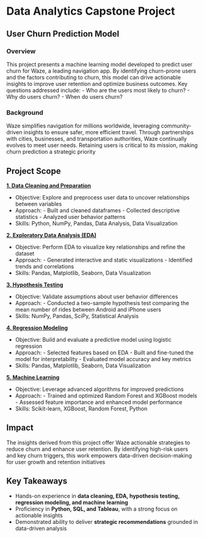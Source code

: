 # **Data Analytics Capstone Project**
## **User Churn Prediction Model**

### **Overview**

This project presents a machine learning model developed to predict user churn for Waze, a leading navigation app. By identifying churn-prone users and the factors contributing to churn, this model can drive actionable insights to improve user retention and optimize business outcomes. Key questions addressed include:
	- Who are the users most likely to churn?
	- Why do users churn?
	- When do users churn?

### **Background**
Waze simplifies navigation for millions worldwide, leveraging community-driven insights to ensure safer, more efficient travel. Through partnerships with cities, businesses, and transportation authorities, Waze continually evolves to meet user needs. Retaining users is critical to its mission, making churn prediction a strategic priority

## **Project Scope**

[**1. Data Cleaning and Preparation**](https://github.com/ShreeramHiriyanna/Data_Analytics_Capstone_Project/blob/main/Data_Cleaning_%26_Preparation.ipynb)
   - Objective: Explore and preprocess user data to uncover relationships between variables
   - Approach: 
	      - Built and cleaned dataframes
	      - Collected descriptive statistics
	      - Analyzed user behavior patterns
   - Skills: Python, NumPy, Pandas, Data Analysis, Data Visualization

[**2. Exploratory Data Analysis (EDA)**](https://github.com/ShreeramHiriyanna/Data_Analytics_Capstone_Project/blob/main/Exploratory_Data_Analysis.ipynb)
   - Objective: Perform EDA to visualize key relationships and refine the dataset
   - Approach:
	      - Generated interactive and static visualizations
	      - Identified trends and correlations
   - Skills: Pandas, Matplotlib, Seaborn, Data Visualization

[**3. Hypothesis Testing**](https://github.com/ShreeramHiriyanna/Data_Analytics_Capstone_Project/blob/main/Hypothesis_Testing.ipynb)
   - Objective: Validate assumptions about user behavior differences
   - Approach:
	      - Conducted a two-sample hypothesis test comparing the mean number of rides between Android and iPhone users
   - Skills: NumPy, Pandas, SciPy, Statistical Analysis

[**4. Regression Modeling**](https://github.com/ShreeramHiriyanna/Data_Analytics_Capstone_Project/blob/main/Regression_Modeling.ipynb)
   - Objective: Build and evaluate a predictive model using logistic regression
   - Approach:
	      - Selected features based on EDA
	      - Built and fine-tuned the model for interpretability
              - Evaluated model accuracy and key metrics
   - Skills: Pandas, Matplotlib, Seaborn, Data Visualization

[**5. Machine Learning**](https://github.com/ShreeramHiriyanna/Data_Analytics_Capstone_Project/blob/main/ML_Model.ipynb)
   - Objective: Leverage advanced algorithms for improved predictions
   - Approach:
	      - Trained and optimized Random Forest and XGBoost models
	      - Assessed feature importance and enhanced model performance
   - Skills: Scikit-learn, XGBoost, Random Forest, Python

## Impact

The insights derived from this project offer Waze actionable strategies to reduce churn and enhance user retention. By identifying high-risk users and key churn triggers, this work empowers data-driven decision-making for user growth and retention initiatives

## Key Takeaways
- Hands-on experience in **data cleaning, EDA, hypothesis testing, regression modeling, and machine learning**
- Proficiency in **Python, SQL, and Tableau**, with a strong focus on actionable insights
- Demonstrated ability to deliver **strategic recommendations** grounded in data-driven analysis










